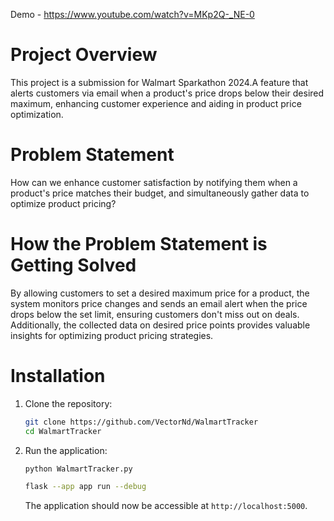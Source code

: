 Demo - https://www.youtube.com/watch?v=MKp2Q-_NE-0 

# Project Overview 
This project is a submission for Walmart Sparkathon 2024.A feature that alerts customers via email when a product's price drops below their desired maximum, enhancing customer experience and aiding in product price optimization.

# Problem Statement
How can we enhance customer satisfaction by notifying them when a product's price matches their budget, and simultaneously gather data to optimize product pricing?

# How the Problem Statement is Getting Solved
By allowing customers to set a desired maximum price for a product, the system monitors price changes and sends an email alert when the price drops below the set limit, ensuring customers don't miss out on deals. Additionally, the collected data on desired price points provides valuable insights for optimizing product pricing strategies.

# Installation

1. Clone the repository:

   ```bash
   git clone https://github.com/VectorNd/WalmartTracker
   cd WalmartTracker
   ```

2. Run the application:

   ```bash
   python WalmartTracker.py
   
   flask --app app run --debug 
   ```

   The application should now be accessible at `http://localhost:5000`.

